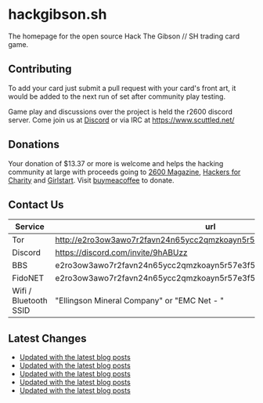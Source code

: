 # hackgibson.sh
The homepage for the open source Hack The Gibson // SH trading card game.


## Contributing

To add your card just submit a pull request with your card's front art, it would be added to the next run of set after community play testing.

Game play and discussions over the project is held the r2600 discord server. Come join us at [Discord](https://discord.com/invite/9hABUzz) or via IRC at https://www.scuttled.net/


## Donations

Your donation of $13.37 or more is welcome and helps the hacking community at large with proceeds going to [2600 Magazine](https://2600.com/), [Hackers for Charity](https://hackersforcharity.org) and [Girlstart](https://girlstart.org).  Visit [buymeacoffee](https://www.buymeacoffee.com/hackgibson.sh) to donate.


## Contact Us

Service | url
-|-
Tor | http://e2ro3ow3awo7r2favn24n65ycc2qmzkoayn5r57e3f56nvjwdcgg32ad.onion
Discord | https://discord.com/invite/9hABUzz
BBS | e2ro3ow3awo7r2favn24n65ycc2qmzkoayn5r57e3f56nvjwdcgg32ad.onion:23
FidoNET | e2ro3ow3awo7r2favn24n65ycc2qmzkoayn5r57e3f56nvjwdcgg32ad.onion:24554
Wifi / Bluetooth SSID | "Ellingson Mineral Company" or "EMC Net - <fidonet address>"

## Latest Changes
<!-- BLOG-POST-LIST:START -->
- [Updated with the latest blog posts](https://github.com/DFW2600/hackgibson.sh/commit/6007e5907ca252e2d3fcf5e5f67bc41419f8e3da)
- [Updated with the latest blog posts](https://github.com/DFW2600/hackgibson.sh/commit/40e1a0e5e97e19ccda7bc9b3508f534c0f5f7b7d)
- [Updated with the latest blog posts](https://github.com/DFW2600/hackgibson.sh/commit/473661e78349bedd4772f5ffc0fb8cec084475fb)
- [Updated with the latest blog posts](https://github.com/DFW2600/hackgibson.sh/commit/93c20b989d9488a10932e476e5cb0f575972be70)
- [Updated with the latest blog posts](https://github.com/DFW2600/hackgibson.sh/commit/67343f901b6ed51076ade3f86c3854d223e6a639)
<!-- BLOG-POST-LIST:END -->

